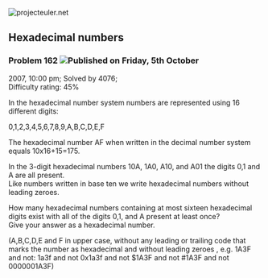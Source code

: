 ![projecteuler.net](images/print_page_logo.png)

## Hexadecimal numbers

### Problem 162 ![](images/icon_info.png)Published on Friday, 5th October
2007, 10:00 pm; Solved by 4076;  
Difficulty rating: 45%

In the hexadecimal number system numbers are represented using 16 different
digits:

0,1,2,3,4,5,6,7,8,9,A,B,C,D,E,F

The hexadecimal number AF when written in the decimal number system equals
10x16+15=175.

In the 3-digit hexadecimal numbers 10A, 1A0, A10, and A01 the digits 0,1 and A
are all present.  
Like numbers written in base ten we write hexadecimal numbers without leading
zeroes.

How many hexadecimal numbers containing at most sixteen hexadecimal digits
exist with all of the digits 0,1, and A present at least once?  
Give your answer as a hexadecimal number.

(A,B,C,D,E and F in upper case, without any leading or trailing code that
marks the number as hexadecimal and without leading zeroes , e.g. 1A3F and
not: 1a3f and not 0x1a3f and not $1A3F and not #1A3F and not 0000001A3F)

  
  

